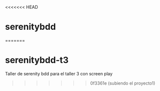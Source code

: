 <<<<<<< HEAD
# serenitybdd
=======
# serenitybdd-t3
Taller de serenity bdd para el taller 3 con screen play
>>>>>>> 0f3361e (subiendo el proyecto1)

